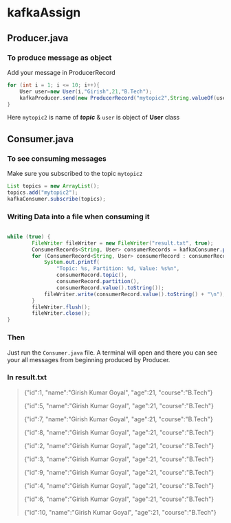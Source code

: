 # kafkaAssign

## Producer.java

### To produce message as object
Add your message in ProducerRecord
```java
for (int i = 1; i <= 10; i++){
    User user=new User(i,"Girish",21,"B.Tech");
    kafkaProducer.send(new ProducerRecord("mytopic2",String.valueOf(user.getId()),user));
}
```
Here `mytopic2` is name of ***topic*** & `user` is object of **User** class

## Consumer.java
### To see consuming messages
Make sure you subscribed to the topic `mytopic2`
```java
List topics = new ArrayList();
topics.add("mytopic2");
kafkaConsumer.subscribe(topics);
```
### Writing Data into a file when consuming it
```java

while (true) {
        FileWriter fileWriter = new FileWriter("result.txt", true);
        ConsumerRecords<String, User> consumerRecords = kafkaConsumer.poll(Duration.ofSeconds(1));
        for (ConsumerRecord<String, User> consumerRecord : consumerRecords) {
            System.out.printf(
                "Topic: %s, Partition: %d, Value: %s%n",
                consumerRecord.topic(),
                consumerRecord.partition(),
                consumerRecord.value().toString());
            fileWriter.write(consumerRecord.value().toString() + "\n");
        }
        fileWriter.flush();
        fileWriter.close();
}
```
### Then
Just run the `Consumer.java` file. A terminal will open and there you can see your all messages from beginning produced by Producer.

### In result.txt
> {"id":1, "name":"Girish Kumar Goyal", "age":21, "course":"B.Tech"}
>
> {"id":5, "name":"Girish Kumar Goyal", "age":21, "course":"B.Tech"}
>
> {"id":7, "name":"Girish Kumar Goyal", "age":21, "course":"B.Tech"}
>
> {"id":8, "name":"Girish Kumar Goyal", "age":21, "course":"B.Tech"}
>
> {"id":2, "name":"Girish Kumar Goyal", "age":21, "course":"B.Tech"}
>
> {"id":3, "name":"Girish Kumar Goyal", "age":21, "course":"B.Tech"}
>
> {"id":9, "name":"Girish Kumar Goyal", "age":21, "course":"B.Tech"}
>
> {"id":4, "name":"Girish Kumar Goyal", "age":21, "course":"B.Tech"}
>
> {"id":6, "name":"Girish Kumar Goyal", "age":21, "course":"B.Tech"}
>
> {"id":10, "name":"Girish Kumar Goyal", "age":21, "course":"B.Tech"}

